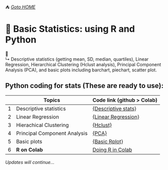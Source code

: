  ⛺ [_Goto HOME_](../README.md)

# 🐳 **Basic Statistics:** using R and Python
🔎  
↳ Descriptive statistics (getting mean, SD, median, quartiles), Linear Regression, Hierarchical Clustering (Hclust analysis), Principal Component Analysis (PCA), and basic plots including barchart, piechart, scatter plot.   

## Python coding for stats (These are ready to use):

|  | Topics | Code link (github > Colab) |
|--|--|--|
|1 | Descriptive statistics | [{Descriptive stats}](https://github.com/MK316/statistics/blob/3c50a8393e54cc4819f2ded818ed5b3d19a4f65d/Descriptive_stat.ipynb) |
|2  | Linear Regression | [{Linear Regression}](https://github.com/MK316/statistics/blob/main/lineaRegression.ipynb) |
|3  | Hierachical Clustering | [{Hclust}](https://github.com/MK316/R_intro/blob/eaa0a0dc0738be31d6bd5958bab88beade1b90cd/Hclust.ipynb) |
|4  | Principal Component Analysis | [{PCA}](https://github.com/MK316/R_intro/blob/eaa0a0dc0738be31d6bd5958bab88beade1b90cd/PCA.ipynb) |
|5 | Basic plots | [{Basic Rplot}](https://github.com/MK316/R_intro/blob/eaa0a0dc0738be31d6bd5958bab88beade1b90cd/R_BasicPlots.ipynb)|
|6 | **R on Colab** | [Doing R in Colab](https://github.com/MK316/R_intro/blob/eaa0a0dc0738be31d6bd5958bab88beade1b90cd/01_How_to_do_R_in_colab.ipynb)  |


_Updates will continue..._

